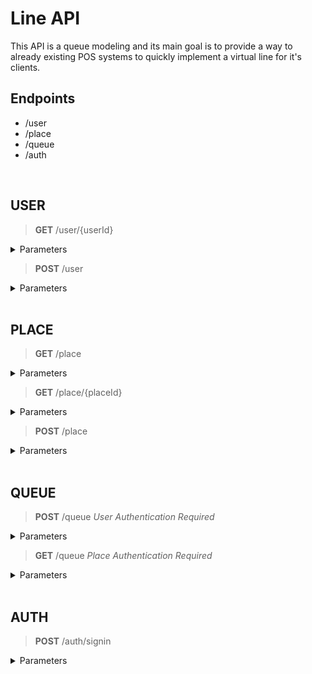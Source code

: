 # Line API
 This API is a queue modeling and its main goal is to provide a way to already existing POS systems to quickly implement a virtual line for it's clients.
## Endpoints

 - /user
 - /place
 - /queue
 - /auth

<br>

## USER
> **GET** /user/{userId}
<details>
<summary>Parameters</summary>

*Response:*
```json	 
{
    "_id": "string",
    "firstName": "string",
    "lastName": "string",
    "birthdate": "date",
    "email": "string",
    "document": "number"
}
```
</details> 
 
 > **POST** /user
<details>
<summary>Parameters</summary>

*Request*:
```json	 
{
    "firstName": "string",
    "lastName": "string",
    "birthdate": "date",
    "email": "string",
    "password": "string",
    "document": "number"
}
```
	 
*Response*: 
```json
 {
	"_id": "string",
        "firstName": "string",
	"lastName": "string",
	"birthdate": "date",
	"email": "string",
	"document": "number"
}
```
</details>

<br>

## PLACE
> **GET** /place
<details>
<summary>Parameters</summary>

*Response:*
```json	 
[
    {
        "open": "boolean",
        "queue": [],
        "_id": "string",
        "name": "string",
        "email": "string",
        "cnpj": "number",
        "createdAt": "date",
        "updatedAt": "date",
        "city": "string",
        "phoneNumber": "number",
        "stateOrProvince": "string",
        "imagePath": "string",
        "address": "string",
    }
]
```
</details> 

> **GET** /place/{placeId}
<details>
<summary>Parameters</summary>

*Response:*
```json	 
{
    {
        "open": "boolean",
        "queue": [],
        "_id": "string",
        "name": "string",
        "email": "string",
        "cnpj": "number",
        "createdAt": "date",
        "updatedAt": "date",
        "city": "string",
        "phoneNumber": "number",
        "stateOrProvince": "string",
        "imagePath": "string",
        "address": "string",
    }
}
```
</details> 


> **POST** /place
<details>
<summary>Parameters</summary>

*Request*:
```json	 
{
    "name": "string",
    "email": "string",
    "cnpj": "number",
    "createdAt": "date",
    "updatedAt": "date",
    "city": "string",
    "phoneNumber": "number",
    "stateOrProvince": "string",
    "imagePath": "string",
    "address": "string",
}
```

*Response:*
```json	 
{
    "open": "boolean",
    "queue": [],
    "_id": "string",
    "name": "string",
    "email": "string",
    "cnpj": "number",
    "createdAt": "date",
    "updatedAt": "date",
    "city": "string",
    "phoneNumber": "number",
    "stateOrProvince": "string",
    "imagePath": "string",
    "address": "string",
}
```
</details> 
 
 <br>

## QUEUE

> **POST** /queue *User Authentication Required*
<details>
<summary>Parameters</summary>

*Request:* 
 
```json
// The user id is not needed, once the user session is handled by the backend.

{
    "placeId": "string"
}
```

*Response:*
```json
{
    "position": "number"
}
```
    
</details> 

> **GET** /queue *Place Authentication Required*
<details>
<summary>Parameters</summary>

*Response:*
```json
 {
	"_id": "string",
        "firstName": "string",
	"lastName": "string",
	"birthdate": "date",
	"email": "string",
	"document": "number"
}
```
</details> 

<br>

## AUTH

> **POST** /auth/signin 
<details>
<summary>Parameters</summary>

*Request:* 
 
```json
{
    "email": "string",
    "password": "string"
}
```

*Response*: 
```json
 {
	"_id": "string",
        "firstName": "string",
	"lastName": "string",
	"birthdate": "date",
	"email": "string",
	"document": "number"
}
``` 
</details> 

